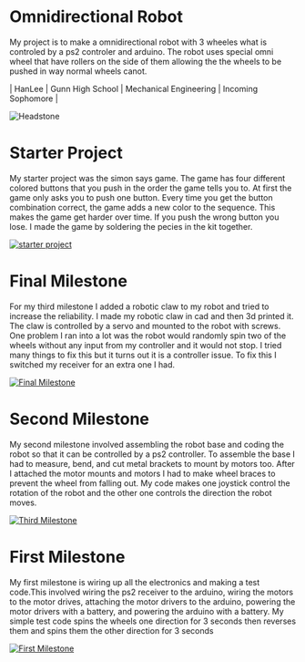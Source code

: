 # Omnidirectional Robot

My project is to make a omnidirectional robot with 3 wheeles what is controled by a ps2 controler and arduino. The robot uses special omni wheel that have rollers on the side of them allowing the the wheels to be pushed in way normal wheels canot.

| HanLee | Gunn High School | Mechanical Engineering | Incoming Sophomore |

![Headstone](https://lh3.googleusercontent.com/pw/AM-JKLWRk2MhOk1C2fVSCO2bKyufvSHLogpqRSdhfJokraIVsKuTxa3t_cNLkhfsOGrLplST1Oz91UtP2LRJ3xWnT5R9aVN-bH1AwL5dbMSL5wtEjGcKX84IiHe2joWIhkNkMehlt4xriPI8BkElXDhswHF5=s1586-no?authuser=1)

# Starter Project
My starter project was the simon says game. The game has four different colored buttons that you push in the order the game tells you to. At first the game only asks you to push one button. Every time you get the button combination correct, the game adds a new color to the sequence. This makes the game get harder over time. If you push the wrong button you lose. I made the game by soldering the pecies in the kit together.

[![starter project](https://i3.ytimg.com/vi/p54ISF6T88s/maxresdefault.jpg )](https://www.youtube.com/watch?v=p54ISF6T88s)
 
# Final Milestone

For my third milestone I added a robotic claw to my robot and tried to increase the reliability. I made my robotic claw in cad and then 3d printed it. The claw is controlled by a servo and mounted to the robot with screws. One problem I ran into a lot was the robot would randomly spin two of the wheels without any input from my controller and it would not stop. I tried many things to fix this but it turns out it is a controller issue. To fix this I switched my receiver for an extra one I had.

[![Final Milestone](https://i3.ytimg.com/vi/oEXQeqyzYWE/maxresdefault.jpg )](https://www.youtube.com/watch?v=oEXQeqyzYWE")
# Second Milestone

My second milestone involved assembling the robot base and coding the robot so that it can be controlled by a ps2 controller. To assemble the base I had to measure, bend, and cut metal brackets to mount by motors too. After I attached the motor mounts and motors I had to make wheel braces to prevent the wheel from falling out. My code makes one joystick control the rotation of the robot and the other one controls the direction the robot moves.
 
[![Third Milestone](https://i3.ytimg.com/vi/H9NAfWvAdG0/maxresdefault.jpg)](https://www.youtube.com/watch?v=H9NAfWvAdG0 "Second Milestone")
# First Milestone
  

My first milestone is wiring up all the electronics and making a test code.This involved wiring the ps2 receiver to the arduino, wiring the motors to the motor drives, attaching the motor drivers to the arduino, powering the motor drivers with a battery, and powering the arduino with a battery. My simple test code spins the wheels one direction for 3 seconds then reverses them and spins them the other direction for 3 seconds



[![First Milestone](https://i3.ytimg.com/vi/7tjlDF8DfJI/maxresdefault.jpg)](https://www.youtube.com/watch?v=7tjlDF8DfJI")
